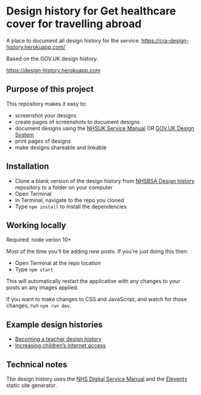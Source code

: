 # Design history for Get healthcare cover for travelling abroad

A place to document all design history for the service.
<https://cra-design-history.herokuapp.com/>

Based on the GOV.UK design history. 

<https://design-history.herokuapp.com>

## Purpose of this project

This repository makes it easy to:

* screenshot your designs
* create pages of screenshots to document designs
* document designs using the [NHSUK Service Manual](https://service-manual.nhs.uk/) OR [GOV.UK Design System](https://design-system.service.gov.uk/)
* print pages of designs
* make designs shareable and linkable

## Installation

* Clone a blank version of the design history from [NHSBSA Design history](https://github.com/nhsbsa/nhsbsa-design-history) repository to a folder on your computer
* Open Terminal
* In Terminal, navigate to the repo you cloned
* Type `npm install` to install the dependencies

## Working locally

Required: node verion 10+

Most of the time you'll be adding new posts. If you're just doing this then:

* Open Terminal at the repo location
* Type `npm start`

This will automatically restart the application with any changes to your posts an any images applied.

If you want to make changes to CSS and JavaScript, and watch for those changes, run `npm run dev`.

## Example design histories

* [Becoming a teacher design history](https://bat-design-history.netlify.app)
* [Increasing children’s internet access](https://increasing-access-history.herokuapp.com/)

## Technical notes

The design history uses the [NHS Digital Service Manual](https://service-manual.nhs.uk/) and the [Eleventy](https://www.11ty.dev) static site generator.
